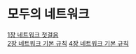 # 모두의 네트워크
[1장 네트워크 첫걸음](./01_network_first_step.md)  
[2장 네트워크 기본 규칙](./02_network_basic_rule.md)
[4장 네트워크 기본 규칙](./02_datalink_layer.md)